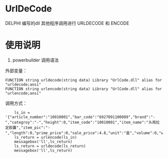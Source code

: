# UrlDeCode
DELPHI 编写的dll 其他程序调用进行 URLDECODE 和 ENCODE

# 使用说明
 1. powerbuilder 调用语法

外部变量：
```
FUNCTION string urldecode(string data) Library "UrlCode.dll" alias for "urldecode;ansi" 
FUNCTION string urlencode(string data) Library "UrlCode.dll" alias for "urlencode;ansi" 
```

调用方式：
```
    ls_in = '{"article_number":"10010001","bar_code":"6927091100089","brand":"-","categroy":"-","height":0,"item_code":"10010001","item_name":"头孢拉定胶囊","item_pic":"-","length":0,"prime_price":0,"sale_price":4.8,"unit":"盒","volume":0,"weight":0,"width":0}'
    ls_return = urlencode(ls_in)
    messagebox('ll',ls_return)
    ls_return = urldecode(ls_return)
    messagebox('ll',ls_return)
```
